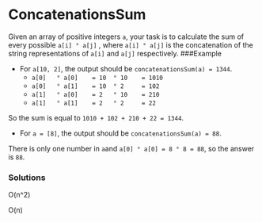 # ConcatenationsSum
Given an array of positive integers `a`, your task is to calculate the sum of every possible `a[i] ° a[j]` , where `a[i] ° a[j]` is the concatenation of the string representations of `a[i]` and `a[j]` respectively. 
###Example 
* For `a[10, 2]`, the output should be `concatenationsSum(a) = 1344`.
  * `a[0]   ° a[0]    = 10  ° 10    = 1010`
  * `a[0]   ° a[1]    = 10  ° 2     = 102`
  * `a[1]   ° a[0]    = 2   ° 10    = 210`
  * `a[1]   ° a[1]    = 2   ° 2     = 22`
  
So the sum is equal to `1010 + 102 + 210 + 22 = 1344`. 

* For `a = [8]`, the output should be `concatenationsSum(a) = 88`. 

There is only one number in `a`and `a[0] ° a[0] = 8 ° 8 = 88`, so the answer is `88`. 

### Solutions
O(n^2)

O(n)
